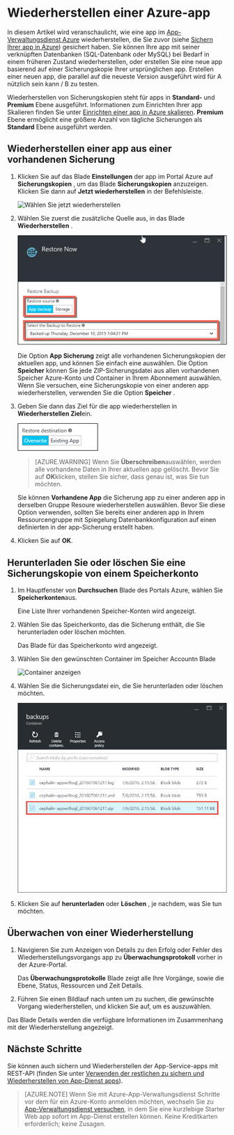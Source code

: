 <properties 
    pageTitle="Wiederherstellen einer Azure-app" 
    description="Erfahren Sie, wie Sie Ihre app aus einer Sicherung wiederherstellen." 
    services="app-service" 
    documentationCenter="" 
    authors="cephalin" 
    manager="wpickett" 
    editor="jimbe"/>

<tags 
    ms.service="app-service" 
    ms.workload="na" 
    ms.tgt_pltfrm="na" 
    ms.devlang="na" 
    ms.topic="article" 
    ms.date="07/06/2016" 
    ms.author="cephalin"/>

# <a name="restore-an-app-in-azure"></a>Wiederherstellen einer Azure-app

In diesem Artikel wird veranschaulicht, wie eine app im [App-Verwaltungsdienst Azure](../app-service/app-service-value-prop-what-is.md) wiederherstellen, die Sie zuvor (siehe [Sichern Ihrer app in Azure](web-sites-backup.md)) gesichert haben. Sie können Ihre app mit seiner verknüpften Datenbanken (SQL-Datenbank oder MySQL) bei Bedarf in einem früheren Zustand wiederherstellen, oder erstellen Sie eine neue app basierend auf einer Sicherungskopie Ihrer ursprünglichen app. Erstellen einer neuen app, die parallel auf die neueste Version ausgeführt wird für A nützlich sein kann / B zu testen.

Wiederherstellen von Sicherungskopien steht für apps in **Standard-** und **Premium** Ebene ausgeführt. Informationen zum Einrichten Ihrer app Skalieren finden Sie unter [Einrichten einer app in Azure skalieren](web-sites-scale.md). **Premium** Ebene ermöglicht eine größere Anzahl von tägliche Sicherungen als **Standard** Ebene ausgeführt werden.

<a name="PreviousBackup"></a>
## <a name="restore-an-app-from-an-existing-backup"></a>Wiederherstellen einer app aus einer vorhandenen Sicherung

1. Klicken Sie auf das Blade **Einstellungen** der app im Portal Azure auf **Sicherungskopien** , um das Blade **Sicherungskopien** anzuzeigen. Klicken Sie dann auf **Jetzt wiederherstellen** in der Befehlsleiste. 
    
    ![Wählen Sie jetzt wiederherstellen][ChooseRestoreNow]

3. Wählen Sie zuerst die zusätzliche Quelle aus, in das Blade **Wiederherstellen** . 

    ![](./media/web-sites-restore/021ChooseSource.png)
    
    Die Option **App Sicherung** zeigt alle vorhandenen Sicherungskopien der aktuellen app, und können Sie einfach eine auswählen. 
    Die Option **Speicher** können Sie jede ZIP-Sicherungsdatei aus allen vorhandenen Speicher Azure-Konto und Container in Ihrem Abonnement auswählen. 
    Wenn Sie versuchen, eine Sicherungskopie von einer anderen app wiederherstellen, verwenden Sie die Option **Speicher** .

4. Geben Sie dann das Ziel für die app wiederherstellen in **Wiederherstellen Ziel**ein.

    ![](./media/web-sites-restore/022ChooseDestination.png)
    
    >[AZURE.WARNING] Wenn Sie **Überschreiben**auswählen, werden alle vorhandene Daten in Ihrer aktuellen app gelöscht. Bevor Sie auf **OK**klicken, stellen Sie sicher, dass genau ist, was Sie tun möchten.
    
    Sie können **Vorhandene App** die Sicherung app zu einer anderen app in derselben Gruppe Resoure wiederherstellen auswählen. Bevor Sie diese Option verwenden, sollten Sie bereits einer anderen app in Ihrem Ressourcengruppe mit Spiegelung Datenbankkonfiguration auf einen definierten in der app-Sicherung erstellt haben. 
    
5. Klicken Sie auf **OK**.

<a name="StorageAccount"></a>
## <a name="download-or-delete-a-backup-from-a-storage-account"></a>Herunterladen Sie oder löschen Sie eine Sicherungskopie von einem Speicherkonto
    
1. Im Hauptfenster von **Durchsuchen** Blade des Portals Azure, wählen Sie **Speicherkonten**aus.
    
    Eine Liste Ihrer vorhandenen Speicher-Konten wird angezeigt. 
    
2. Wählen Sie das Speicherkonto, das die Sicherung enthält, die Sie herunterladen oder löschen möchten.
    
    Das Blade für das Speicherkonto wird angezeigt.

3. Wählen Sie den gewünschten Container im Speicher Accountn Blade
    
    ![Container anzeigen][ViewContainers]

4. Wählen Sie die Sicherungsdatei ein, die Sie herunterladen oder löschen möchten.

    ![ViewContainers](./media/web-sites-restore/03ViewFiles.png)

5. Klicken Sie auf **herunterladen** oder **Löschen** , je nachdem, was Sie tun möchten.  

<a name="OperationLogs"></a>
## <a name="monitor-a-restore-operation"></a>Überwachen von einer Wiederherstellung
    
1. Navigieren Sie zum Anzeigen von Details zu den Erfolg oder Fehler des Wiederherstellungsvorgangs app zu **Überwachungsprotokoll** vorher in der Azure-Portal. 
    
    Das **Überwachungsprotokolle** Blade zeigt alle Ihre Vorgänge, sowie die Ebene, Status, Ressourcen und Zeit Details.
    
2. Führen Sie einen Bildlauf nach unten um zu suchen, die gewünschte Vorgang wiederherstellen, und klicken Sie auf, um es auszuwählen.

Das Blade Details werden die verfügbare Informationen im Zusammenhang mit der Wiederherstellung angezeigt.
    
## <a name="next-steps"></a>Nächste Schritte

Sie können auch sichern und Wiederherstellen der App-Service-apps mit REST-API (finden Sie unter [Verwenden der restlichen zu sichern und Wiederherstellen von App-Dienst apps](websites-csm-backup.md)).

>[AZURE.NOTE] Wenn Sie mit Azure-App-Verwaltungsdienst Schritte vor dem für ein Azure-Konto anmelden möchten, wechseln Sie zu [App-Verwaltungsdienst versuchen](http://go.microsoft.com/fwlink/?LinkId=523751), in dem Sie eine kurzlebige Starter Web app sofort im App-Dienst erstellen können. Keine Kreditkarten erforderlich; keine Zusagen.


<!-- IMAGES -->
[ChooseRestoreNow]: ./media/web-sites-restore/02ChooseRestoreNow.png
[ViewContainers]: ./media/web-sites-restore/03ViewContainers.png
[StorageAccountFile]: ./media/web-sites-restore/02StorageAccountFile.png
[BrowseCloudStorage]: ./media/web-sites-restore/03BrowseCloudStorage.png
[StorageAccountFileSelected]: ./media/web-sites-restore/04StorageAccountFileSelected.png
[ChooseRestoreSettings]: ./media/web-sites-restore/05ChooseRestoreSettings.png
[ChooseDBServer]: ./media/web-sites-restore/06ChooseDBServer.png
[RestoreToNewSQLDB]: ./media/web-sites-restore/07RestoreToNewSQLDB.png
[NewSQLDBConfig]: ./media/web-sites-restore/08NewSQLDBConfig.png
[RestoredContosoWebSite]: ./media/web-sites-restore/09RestoredContosoWebSite.png
[DashboardOperationLogsLink]: ./media/web-sites-restore/10DashboardOperationLogsLink.png
[ManagementServicesOperationLogsList]: ./media/web-sites-restore/11ManagementServicesOperationLogsList.png
[DetailsButton]: ./media/web-sites-restore/12DetailsButton.png
[OperationDetails]: ./media/web-sites-restore/13OperationDetails.png
 
